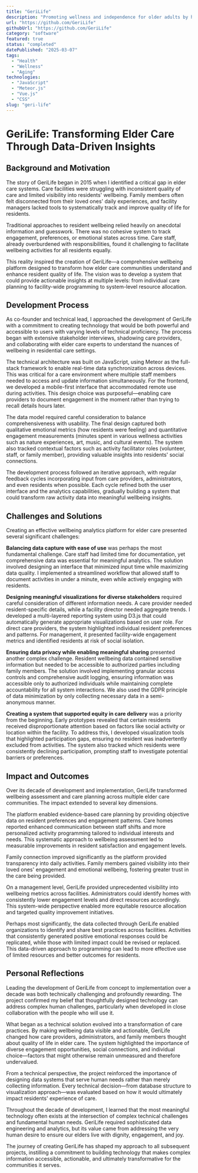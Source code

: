 ```yaml
---
title: "GeriLife"
description: "Promoting wellness and independence for older adults by helping coordinate care and support."
url: "https://github.com/GeriLife"
githubUrl: "https://github.com/GeriLife"
category: "software"
featured: true
status: "completed"
datePublished: "2025-03-07"
tags:
  - "Health"
  - "Wellness"
  - "Aging"
technologies:
  - "JavaScript"
  - "Meteor.js"
  - "Vue.js"
  - "CSS"
slug: "geri-life"
---
```


# GeriLife: Transforming Elder Care Through Data-Driven Insights

## Background and Motivation

The story of GeriLife began in 2015 when I identified a critical gap in elder care systems. Care facilities were struggling with inconsistent quality of care and limited visibility into residents' wellbeing. Family members often felt disconnected from their loved ones' daily experiences, and facility managers lacked tools to systematically track and improve quality of life for residents.

Traditional approaches to resident wellbeing relied heavily on anecdotal information and guesswork. There was no cohesive system to track engagement, preferences, or emotional states across time. Care staff, already overburdened with responsibilities, found it challenging to facilitate wellbeing activities for all residents equally.

This reality inspired the creation of GeriLife—a comprehensive wellbeing platform designed to transform how elder care communities understand and enhance resident quality of life. The vision was to develop a system that could provide actionable insights at multiple levels: from individual care planning to facility-wide programming to system-level resource allocation.

## Development Process

As co-founder and technical lead, I approached the development of GeriLife with a commitment to creating technology that would be both powerful and accessible to users with varying levels of technical proficiency. The process began with extensive stakeholder interviews, shadowing care providers, and collaborating with elder care experts to understand the nuances of wellbeing in residential care settings.

The technical architecture was built on JavaScript, using Meteor as the full-stack framework to enable real-time data synchronization across devices. This was critical for a care environment where multiple staff members needed to access and update information simultaneously. For the frontend, we developed a mobile-first interface that accommodated remote use during activities. This design choice was purposeful—enabling care providers to document engagement in the moment rather than trying to recall details hours later.

The data model required careful consideration to balance comprehensiveness with usability. The final design captured both qualitative emotional metrics (how residents were feeling) and quantitative engagement measurements (minutes spent in various wellness activities such as nature experiences, art, music, and cultural events). The system also tracked contextual factors such as activity facilitator roles (volunteer, staff, or family member), providing valuable insights into residents' social connections.

The development process followed an iterative approach, with regular feedback cycles incorporating input from care providers, administrators, and even residents when possible. Each cycle refined both the user interface and the analytics capabilities, gradually building a system that could transform raw activity data into meaningful wellbeing insights.

## Challenges and Solutions

Creating an effective wellbeing analytics platform for elder care presented several significant challenges:

**Balancing data capture with ease of use** was perhaps the most fundamental challenge. Care staff had limited time for documentation, yet comprehensive data was essential for meaningful analytics. The solution involved designing an interface that minimized input time while maximizing data quality. I implemented a streamlined workflow that allowed staff to document activities in under a minute, even while actively engaging with residents.

**Designing meaningful visualizations for diverse stakeholders** required careful consideration of different information needs. A care provider needed resident-specific details, while a facility director needed aggregate trends. I developed a multi-layered reporting system using D3.js that could automatically generate appropriate visualizations based on user role. For direct care providers, the system highlighted individual resident preferences and patterns. For management, it presented facility-wide engagement metrics and identified residents at risk of social isolation.

**Ensuring data privacy while enabling meaningful sharing** presented another complex challenge. Resident wellbeing data contained sensitive information but needed to be accessible to authorized parties including family members. The solution involved implementing granular access controls and comprehensive audit logging, ensuring information was accessible only to authorized individuals while maintaining complete accountability for all system interactions. We also used the GDPR principle of data minimization by only collecting necessary data in a semi-anonymous manner.

**Creating a system that supported equity in care delivery** was a priority from the beginning. Early prototypes revealed that certain residents received disproportionate attention based on factors like social activity or location within the facility. To address this, I developed visualization tools that highlighted participation gaps, ensuring no resident was inadvertently excluded from activities. The system also tracked which residents were consistently declining participation, prompting staff to investigate potential barriers or preferences.

## Impact and Outcomes

Over its decade of development and implementation, GeriLife transformed wellbeing assessment and care planning across multiple elder care communities. The impact extended to several key dimensions.

The platform enabled evidence-based care planning by providing objective data on resident preferences and engagement patterns. Care homes reported enhanced communication between staff shifts and more personalized activity programming tailored to individual interests and needs. This systematic approach to wellbeing assessment led to measurable improvements in resident satisfaction and engagement levels.

Family connection improved significantly as the platform provided transparency into daily activities. Family members gained visibility into their loved ones' engagement and emotional wellbeing, fostering greater trust in the care being provided.

On a management level, GeriLife provided unprecedented visibility into wellbeing metrics across facilities. Administrators could identify homes with consistently lower engagement levels and direct resources accordingly. This system-wide perspective enabled more equitable resource allocation and targeted quality improvement initiatives.

Perhaps most significantly, the data collected through GeriLife enabled organizations to identify and share best practices across facilities. Activities that consistently generated positive emotional responses could be replicated, while those with limited impact could be revised or replaced. This data-driven approach to programming can lead to more effective use of limited resources and better outcomes for residents.

## Personal Reflections

Leading the development of GeriLife from concept to implementation over a decade was both technically challenging and profoundly rewarding. The project confirmed my belief that thoughtfully designed technology can address complex human challenges, particularly when developed in close collaboration with the people who will use it.

What began as a technical solution evolved into a transformation of care practices. By making wellbeing data visible and actionable, GeriLife changed how care providers, administrators, and family members thought about quality of life in elder care. The system highlighted the importance of diverse engagement opportunities, social connections, and individual choice—factors that might otherwise remain unmeasured and therefore undervalued.

From a technical perspective, the project reinforced the importance of designing data systems that serve human needs rather than merely collecting information. Every technical decision—from database structure to visualization approach—was evaluated based on how it would ultimately impact residents' experience of care.

Throughout the decade of development, I learned that the most meaningful technology often exists at the intersection of complex technical challenges and fundamental human needs. GeriLife required sophisticated data engineering and analytics, but its value came from addressing the very human desire to ensure our elders live with dignity, engagement, and joy.

The journey of creating GeriLife has shaped my approach to all subsequent projects, instilling a commitment to building technology that makes complex information accessible, actionable, and ultimately transformative for the communities it serves.
